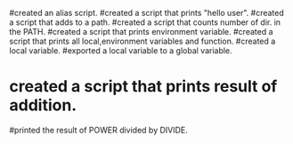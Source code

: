 #created an alias script.
#created a script that prints "hello user".
#created a script that adds to a path.
#created a script that counts number of dir. in the PATH.
#created a script that prints environment variable.
#created a script that prints all local,environment variables and function.
#created a local variable.
#exported a local variable to a global variable.
# created a script that prints result of addition.
#printed the result of POWER divided by DIVIDE.

